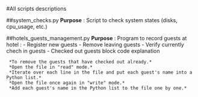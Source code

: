 #All scripts descriptions

##system_checks.py
**Purpose** : Script to check system states (disks, cpu_usage, etc.)


##hotels_guests_management.py
**Purpose** : Program to record guests at hotel :
    - Register new guests
    - Remove leaving guests
    - Verify currently chech in guests
    - Checked out guests block code explanation

     *To remove the guests that have checked out already.*
     *Open the file in "read" mode.*
     *Iterate over each line in the file and put each guest's name into a Python list.*
     *Open the file once again in "write" mode.*
     *Add each guest's name in the Python list to the file one by one.*

